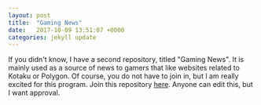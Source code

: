 ```yaml
---
layout: post
title:  "Gaming News"
date:   2017-10-09 13:51:07 +0000
categories: jekyll update
---
```

If you didn't know, I have a second repository, titled "Gaming News". It is mainly used as a source of news to gamers that like websites related to Kotaku or Polygon. Of course, you do not have to join in, but I am really excited for this program. Join this repository [here](https://github.com/blubberyyew/Gaming-News). Anyone can edit this, but I want approval.
